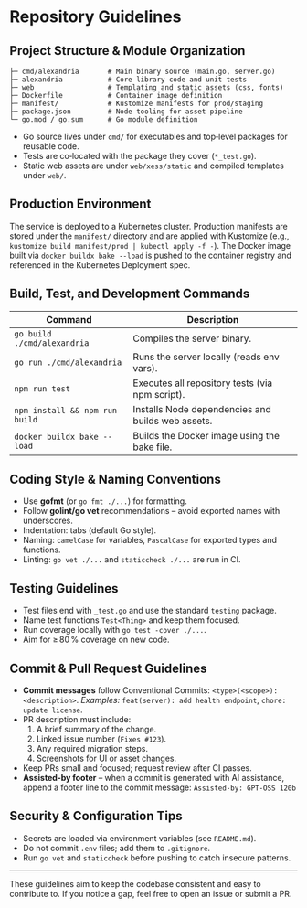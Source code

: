 # Repository Guidelines

## Project Structure & Module Organization

```text
├─ cmd/alexandria       # Main binary source (main.go, server.go)
├─ alexandria           # Core library code and unit tests
├─ web                  # Templating and static assets (css, fonts)
├─ Dockerfile           # Container image definition
├─ manifest/            # Kustomize manifests for prod/staging
├─ package.json         # Node tooling for asset pipeline
└─ go.mod / go.sum      # Go module definition
```

- Go source lives under `cmd/` for executables and top‑level packages for
  reusable code.
- Tests are co‑located with the package they cover (`*_test.go`).
- Static web assets are under `web/xess/static` and compiled templates under
  `web/`.

## Production Environment

The service is deployed to a Kubernetes cluster. Production manifests are stored
under the `manifest/` directory and are applied with Kustomize (e.g.,
`kustomize build manifest/prod | kubectl apply -f -`). The Docker image built
via `docker buildx bake --load` is pushed to the container registry and
referenced in the Kubernetes Deployment spec.

## Build, Test, and Development Commands

| Command                        | Description                                       |
| ------------------------------ | ------------------------------------------------- |
| `go build ./cmd/alexandria`    | Compiles the server binary.                       |
| `go run ./cmd/alexandria`      | Runs the server locally (reads env vars).         |
| `npm run test`                 | Executes all repository tests (via npm script).   |
| `npm install && npm run build` | Installs Node dependencies and builds web assets. |
| `docker buildx bake --load`    | Builds the Docker image using the bake file.      |

## Coding Style & Naming Conventions

- Use **gofmt** (or `go fmt ./...`) for formatting.
- Follow **golint/go vet** recommendations – avoid exported names with
  underscores.
- Indentation: tabs (default Go style).
- Naming: `camelCase` for variables, `PascalCase` for exported types and
  functions.
- Linting: `go vet ./...` and `staticcheck ./...` are run in CI.

## Testing Guidelines

- Test files end with `_test.go` and use the standard `testing` package.
- Name test functions `Test<Thing>` and keep them focused.
- Run coverage locally with `go test -cover ./...`.
- Aim for ≥ 80 % coverage on new code.

## Commit & Pull Request Guidelines

- **Commit messages** follow Conventional Commits:
  `<type>(<scope>): <description>`. _Examples:_
  `feat(server): add health endpoint`, `chore: update license`.
- PR description must include:
  1. A brief summary of the change.
  2. Linked issue number (`Fixes #123`).
  3. Any required migration steps.
  4. Screenshots for UI or asset changes.
- Keep PRs small and focused; request review after CI passes.
- **Assisted‑by footer** – when a commit is generated with AI assistance, append
  a footer line to the commit message: `Assisted-by: GPT-OSS 120b`

## Security & Configuration Tips

- Secrets are loaded via environment variables (see `README.md`).
- Do not commit `.env` files; add them to `.gitignore`.
- Run `go vet` and `staticcheck` before pushing to catch insecure patterns.

---

These guidelines aim to keep the codebase consistent and easy to contribute to.
If you notice a gap, feel free to open an issue or submit a PR.
